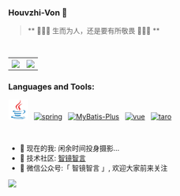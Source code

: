 ### Houvzhi-Von 👋

> ** 🚀🚀🚀  生而为人，还是要有所敬畏 🚀🚀🚀 **
<br/>
<table>
  <tr>
    <td align="center" style="padding=0;width=50%;">
      <img align="center" style="padding=0;" src="https://github-readme-stats.vercel.app/api/?username=Houvzhi-Von&show_icons=true&hide_border=true&icon_color=C9F9D9&hide_title=true&count_private=true&theme=vue-dark" />
    <td align="center" style="padding=0;width=70%;">
      <img align="center" style="padding=0;" src="https://github-readme-stats.quantumlytangled.vercel.app/api/top-langs/?username=Houvzhi-Von&layout=compact&show_icons=true&hide_border=true&icon_color=f0f0f000&count_private=true&theme=vue-dark" />
    </td>
  </tr>
</table>

<h3 align="left">Languages and Tools:</h3>
<p align="left"> 
  <a href="https://www.java.com" target="_blank"> <img src="https://raw.githubusercontent.com/devicons/devicon/master/icons/java/java-original.svg" alt="java" width="40" height="40"/></a>&nbsp;&nbsp;
  <a href="https://spring.io/" target="_blank"> <img src="https://www.vectorlogo.zone/logos/springio/springio-icon.svg" alt="spring" width="40" height="40"/></a>&nbsp;&nbsp;
  <a href="https://baomidou.com/" target="_blank"> <img src="https://baomidou.com/img/logo.svg" alt="MyBatis-Plus" width="46" height="40"/></a>&nbsp;&nbsp;
  <a href="https://cn.vuejs.org/" target="_blank"> <img src="https://cn.vuejs.org/images/logo.svg" alt="vue" width="40" height="40"/></a>&nbsp;&nbsp;
  <a href="https://taro-docs.jd.com/taro/docs" target="_blank"> <img src="https://img20.360buyimg.com/ling/jfs/t1/20876/36/12835/3043/5c9c2929Ed18cfb11/15b1c03ec830ab8e.png" alt="taro" width="100" height="40"/></a>
</p>
<br/>

- 🌱 现在的我: 闲余时间投身摄影...
- 🧩 技术社区: [智镜智言](https://houvzhi-von.github.io)
- 💬 微信公众号:「 智镜智言 」, 欢迎大家前来关注
<img src="http://blog.osnooker.com/uploads/weixin_1.jpg"/>
